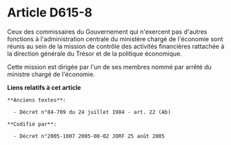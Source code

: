 # Article D615-8

Ceux des commissaires du Gouvernement qui n'exercent pas d'autres fonctions à l'administration centrale du ministère chargé
de l'économie sont réunis au sein de la mission de contrôle des activités financières rattachée à la direction générale du
Trésor et de la politique économique.

Cette mission est dirigée par l'un de ses membres nommé par arrêté du ministre chargé de l'économie.

**Liens relatifs à cet article**

	**Anciens textes**:

	  - Décret n°84-709 du 24 juillet 1984 - art. 22 (Ab)

	**Codifié par**:

	  - Décret n°2005-1007 2005-08-02 JORF 25 août 2005

